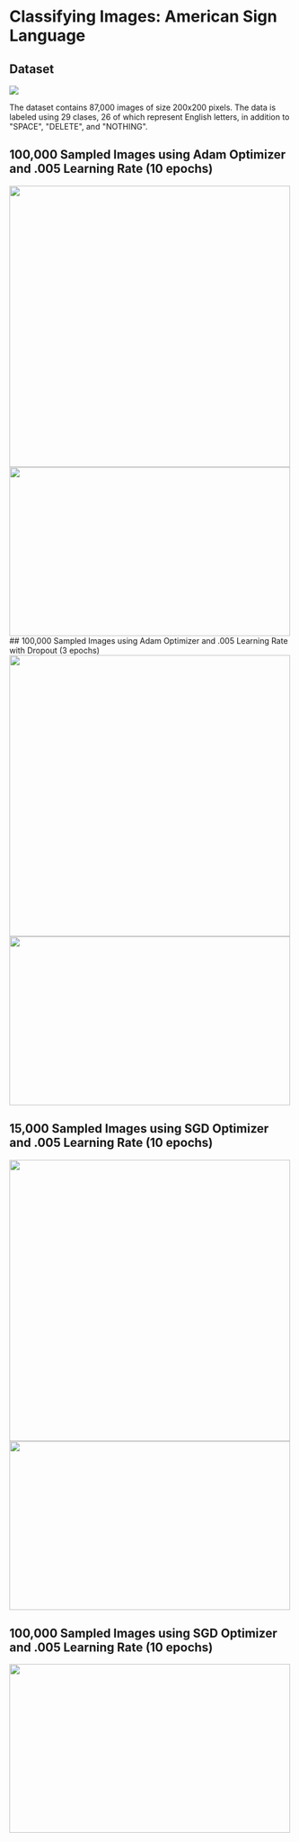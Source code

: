 # Classifying Images: American Sign Language

## Dataset

<a href="https://www.kaggle.com/datasets/grassknoted/asl-alphabet" >
        <img src="https://img.shields.io/badge/dataset-kaggle-green" /></a>

The dataset contains 87,000 images of size 200x200 pixels. The data is labeled using 29 clases, 26 of which represent English letters, in addition to "SPACE", "DELETE", and "NOTHING".

## 100,000 Sampled Images using Adam Optimizer and .005 Learning Rate (10 epochs)

<img src="https://user-images.githubusercontent.com/91431295/206310841-90671c2a-58ba-411f-9c8e-a2052988d717.png" width="500" height="500">
<img src="https://user-images.githubusercontent.com/91431295/206311194-2887f017-efdc-4887-8e35-fb83a0fbe5a0.png" width="500" height="300">                                                                                                                                      
## 100,000 Sampled Images using Adam Optimizer and .005 Learning Rate with Dropout (3 epochs)     

<img src="https://user-images.githubusercontent.com/91431295/206311476-e8bea001-833b-4b9e-96b4-13de4a709c88.png" width="500" height="500">
<img src="https://user-images.githubusercontent.com/91431295/206311489-a97c61f8-04a9-40cb-9c54-80514ea1ab82.png" width="500" height="300">  
                                    
## 15,000 Sampled Images using SGD Optimizer and .005 Learning Rate (10 epochs)
<img src="https://user-images.githubusercontent.com/91431295/205479514-d19c521d-0081-428b-a254-df3201ab4951.png" width="500" height="500">

<img src="https://user-images.githubusercontent.com/91431295/205479520-f46097f0-f015-42e7-ba63-f04c74fd5de7.png" width="500" height="300">


## 100,000 Sampled Images using SGD Optimizer and .005 Learning Rate (10 epochs)
<img src="https://user-images.githubusercontent.com/91431295/205480237-cd91f6bb-a422-4e5c-94dc-0ac2c15e1aec.png" width="500" height="300">

